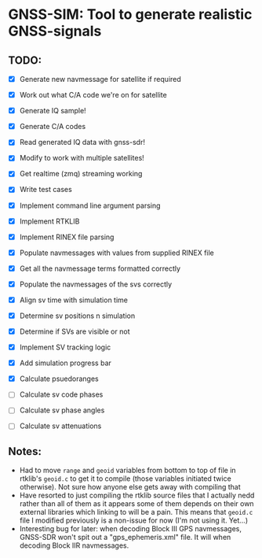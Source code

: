 # GNSS-SIM: Tool to generate realistic GNSS-signals
## TODO:
- [x] Generate new navmessage for satellite if required
- [x] Work out what C/A code we're on for satellite
- [x] Generate IQ sample!
- [x] Generate C/A codes
- [x] Read generated IQ data with gnss-sdr!
- [x] Modify to work with multiple satellites!
- [x] Get realtime (zmq) streaming working
- [x] Write test cases
- [x] Implement command line argument parsing
- [x] Implement RTKLIB
- [x] Implement RINEX file parsing
- [x] Populate navmessages with values from supplied RINEX file
- [x] Get all the navmessage terms formatted correctly
- [x] Populate the navmessages of the svs correctly
- [x] Align sv time with simulation time
- [x] Determine sv positions n simulation
- [x] Determine if SVs are visible or not
- [x] Implement SV tracking logic
- [x] Add simulation progress bar
- [x] Calculate psuedoranges

- [ ] Calculate sv code phases
- [ ] Calculate sv phase angles
- [ ] Calculate sv attenuations

## Notes:
* Had to move ```range``` and ```geoid``` variables from bottom to top of file in rtklib's ```geoid.c``` to get it to compile (those variables initiated twice otherwise). Not sure how anyone else gets away with compiling that
* Have resorted to just compiling the rtklib source files that I actually nedd rather than all of them as it appears some of them depends on their own external libraries which linking to will be a pain. This means that ```geoid.c``` file I modified previously is a non-issue for now (I'm not using it. Yet...)
* Interesting bug for later: when decoding Block III GPS navmessages, GNSS-SDR won't spit out a "gps_ephemeris.xml" file. It will when decoding Block IIR navmessages.